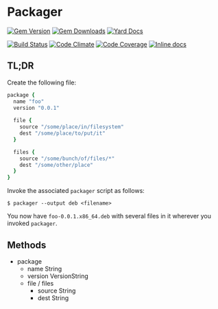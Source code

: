 # Packager

[![Gem Version](https://img.shields.io/gem/v/packager.svg)](https://rubygems.org/gems/packager)
[![Gem Downloads](https://img.shields.io/gem/dt/packager.svg)](https://rubygems.org/gems/packager)
[![Yard Docs](http://img.shields.io/badge/yard-docs-blue.svg)](http://rubydoc.info/github/robkinyon/ruby-packager)

[![Build Status](https://img.shields.io/travis/robkinyon/ruby-packager.svg)](https://travis-ci.org/robkinyon/ruby-packager)
[![Code Climate](https://img.shields.io/codeclimate/github/robkinyon/ruby-packager.svg)](https://codeclimate.com/github/robkinyon/ruby-packager)
[![Code Coverage](https://img.shields.io/codecov/c/github/robkinyon/ruby-packager.svg)](https://codecov.io/github/robkinyon/ruby-packager)
[![Inline docs](http://inch-ci.org/github/robkinyon/ruby-packager.png)](http://inch-ci.org/github/robkinyon/ruby-packager)

## TL;DR

Create the following file:
```ruby
package {
  name "foo"
  version "0.0.1"
  
  file {
    source "/some/place/in/filesystem"
    dest "/some/place/to/put/it"
  }

  files {
    source "/some/bunch/of/files/*"
    dest "/some/other/place"
  }
}
```

Invoke the associated `packager` script as follows:
```shell
$ packager --output deb <filename>
```

You now have `foo-0.0.1.x86_64.deb` with several files in it wherever you
invoked `packager`.

## Methods

* package
   * name    String
   * version VersionString
   * file / files
      * source String
      * dest   String
